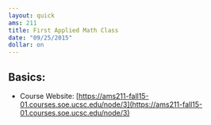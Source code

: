 ```yaml
---
layout: quick
ams: 211
title: First Applied Math Class
date: "09/25/2015"
dollar: on
---
```


## Basics:
- Course Website: [https://ams211-fall15-01.courses.soe.ucsc.edu/node/3](https://ams211-fall15-01.courses.soe.ucsc.edu/node/3)

